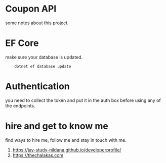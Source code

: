 # Coupon API

some notes about this project. 

# EF Core 

make sure your database is updated. 

```
    dotnet ef database update
```

# Authentication

you need to collect the token and put it in the auth box before using any of the endpoints.

# hire and get to know me

find ways to hire me, follow me and stay in touch with me.

1. https://jay-study-nildana.github.io/developerprofile/
1. https://thechalakas.com